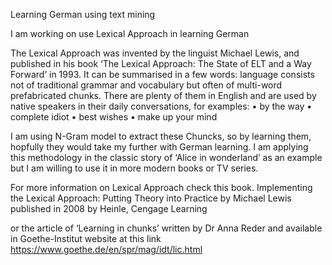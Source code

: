 Learning German using text mining

I am working on use Lexical Approach in learning German

The Lexical Approach was invented by the linguist Michael Lewis, and published in his book ‘The Lexical Approach: The State of ELT and a Way Forward’ in 1993. It can be summarised in a few words: language consists not of traditional grammar and vocabulary but often of multi-word prefabricated chunks.
There are plenty of them in English and are used by native speakers in their daily conversations, for examples: 
    •  by the way
    •  complete idiot
    •  best wishes
    •  make up your mind

I am using N-Gram model to extract these Chuncks, so by learning them, hopfully they would take my further with German learning.
I am applying this methodology in the classic story of ‘Alice in wonderland’ as an example but I am willing to use it in more modern books or TV series.

For more information on Lexical Approach check this book.
Implementing the Lexical Approach: Putting Theory into Practice by Michael Lewis published in 2008 by Heinle, Cengage Learning

or the article of ‘Learning in chunks’ written by Dr Anna Reder and available in Goethe-Institut website at this link https://www.goethe.de/en/spr/mag/idt/lic.html 
